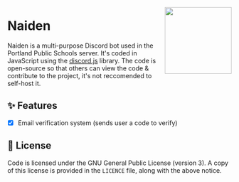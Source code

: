 <img align="right" height=150 width=150 src="https://i.imgur.com/5sSGwH7.png" /></p>
# Naiden
Naiden is a multi-purpose Discord bot used in the Portland Public Schools server. It's coded in JavaScript using the [discord.js](https://discord.js.org) library. The code is open-source so that others can view the code & contribute to the project, it's not reccomended to self-host it.

## ✨ Features
- [x] Email verification system (sends user a code to verify)

## 📜 License

Code is licensed under the GNU General Public License (version 3). A copy of this license is provided in the `LICENCE` file, along with the above notice.
